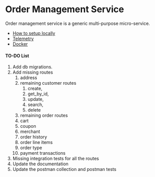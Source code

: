 # Order Management Service


Order management service is a generic multi-purpose micro-service.

* [How to setup locally](./docs/setup.md)
* [Telemetry](./docs/telemetry/)
* [Docker](./docs/docker.md)

#### TO-DO List

1. Add db migrations.
2. Add missing routes
   1. address
   2. remaining customer routes
      1. create,
      2. get_by_id,
      3. update,
      4. search,
      5. delete
   3. remaining order routes
   4. cart
   5. coupon
   6. merchant
   7. order history
   8. order line items
   9.  order type
   10. payment transactions
3. Missing integration tests for all the routes
4. Update the documentation
5. Update the postman collection and postman tests


